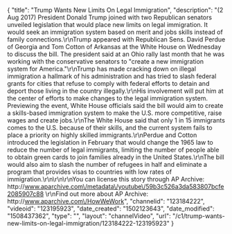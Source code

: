 {
    "title": "Trump Wants New Limits On Legal Immigration",
    "description": "(2 Aug 2017) President Donald Trump joined with two Republican senators unveiled legislation that would place new limits on legal immigration. It would seek an immigration system based on merit and jobs skills instead of family connections.\r\nTrump appeared with Republican Sens. David Perdue of Georgia and Tom Cotton of Arkansas at the White House on Wednesday to discuss the bill. The president said at an Ohio rally last month that he was working with the conservative senators to \"create a new immigration system for America.\"\r\nTrump has made cracking down on illegal immigration a hallmark of his administration and has tried to slash federal grants for cities that refuse to comply with federal efforts to detain and deport those living in the country illegally.\r\nHis involvement will put him at the center of efforts to make changes to the legal immigration system. Previewing the event, White House officials said the bill would aim to create a skills-based immigration system to make the U.S. more competitive, raise wages and create jobs.\r\nThe White House said that only 1 in 15 immigrants comes to the U.S. because of their skills, and the current system fails to place a priority on highly skilled immigrants.\r\nPerdue and Cotton introduced the legislation in February that would change the 1965 law to reduce the number of legal immigrants, limiting the number of people able to obtain green cards to join families already in the United States.\r\nThe bill would also aim to slash the number of refugees in half and eliminate a program that provides visas to countries with low rates of immigration.\r\n\r\n\r\nYou can license this story through AP Archive: http:\/\/www.aparchive.com\/metadata\/youtube\/59b3c526a3da583807bcfe2085907c88 \r\nFind out more about AP Archive: http:\/\/www.aparchive.com\/HowWeWork",
    "channelid": "123184222",
    "videoid": "123195923",
    "date_created": "1502123643",
    "date_modified": "1508437362",
    "type": "",
    "layout": "channelVideo",
    "url": "\/c1\/trump-wants-new-limits-on-legal-immigration\/123184222-123195923"
}